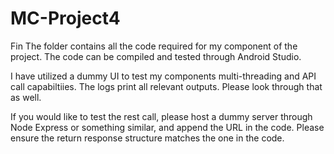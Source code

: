 # MC-Project4
Fin
The folder contains all the code required for my component of the project. The code can be compiled and tested through Android Studio. 

I have utilized a dummy UI to test my components multi-threading and API call capabiltiies. The logs print all relevant outputs. Please look through that as well. 

If you would like to test the rest call, please host a dummy server through Node Express or something similar, and append the URL in the code. Please ensure the return response structure matches the one in the code. 

